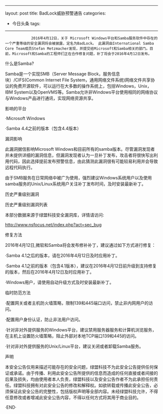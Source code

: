 
---
layout: post
title: BadLock威胁预警通告
categories:
- 今日头条
tags:
---
				2016年4月12日，关于 Microsoft Windows平台和Samba服务软件中存在的一个严重等级的安全漏洞将会被披露，定名为BadLock。 此漏洞由International Samba Core Team成员Stefan Metzmacher发现，并提交给Microsoft和Samba相关的部门。目前，Microsoft和Samba的工程师们正在合作修复问题，补丁将会于2016年4月12日发布。

什么是Samba?

Samba是一个实现SMB（Server Message Block，服务信息块）/CIFS(Common Internet File System，通用网络文件系统)网络文件共享协议的免费开源软件，可以运行在大多数的操作系统上，包括Windows，Unix，IBM System以及OpenVMS等。Samba允许非Windows平台使用相同的网络协议与Windows产品进行通讯，实现网络资源共享。

影响的平台

·Microsoft Windows

·Samba 4.4之前的版本（包含4.4版本）

漏洞影响

此漏洞据信影响Microsoft Windows和目前所有的samba版本。尽管漏洞发现者并未提供详细的漏洞信息，但漏洞发现者认为一旦补丁发布，攻击者将很快写出利用代码，因此选择提前发布预警信息，由此猜测此漏洞很有可能较易利用并会导致远程代码执行。

由于SMB服务在日常网络中被广为使用，强烈建议Windows系统用户以及使用samba服务的Unix/Linux系统用户关注补丁发布时间，及时安装最新补丁。

历史严重级别漏洞



历史严重级别漏洞列表

本部分数据来源于绿盟科技安全漏洞库，详情请访问:

http://www.nsfocus.net/index.php?act=sec_bug

修复方法

2016年4月12日,微软和Samba将会发布修补补丁，建议通过如下方式进行修复：

·Samba 4.1之后的版本，请在2016年4月12日及时应用补丁。

·Samba 4.1之前的版本（包含4.1版本），建议在2016年4月12日前升级到支持修复的版本，然后在2016年4月12日及时应用补丁。

·Windows用户，请使用自动升级方式及时安装最新补丁。

临时防范方法

·配置网关或者主机防火墙策略，限制139和445端口访问，禁止非内网用户的访问。

·配置用户身份认证，防止非法用户访问。

·针对非对外提供服务的Windows平台，建议禁用服务器服务和计算机浏览服务，在主机上设置防火墙策略，阻止外部对本地TCP端口139和445的访问。

·针对非对外提供服务的Unix/Linux平台，建议关闭或者卸载Samba服务。

声明

本安全公告仅用来描述可能存在的安全问题，绿盟科技不为此安全公告提供任何保证或承诺。由于传播、利用此安全公告所提供的信息而造成的任何直接或者间接的后果及损失，均由使用者本人负责，绿盟科技以及安全公告作者不为此承担任何责任。绿盟科技拥有对此安全公告的修改和解释权。如欲转载或传播此安全公告，必须保证此安全公告的完整性，包括版权声明等全部内容。未经绿盟科技允许，不得任意修改或者增减此安全公告内容，不得以任何方式将其用于商业目的。

·END·